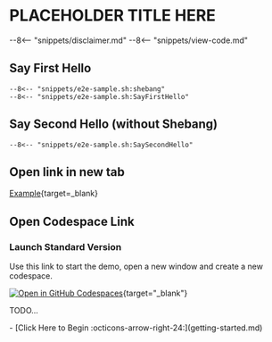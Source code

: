 # PLACEHOLDER TITLE HERE

--8<-- "snippets/disclaimer.md"
--8<-- "snippets/view-code.md"

## Say First Hello

```shell
--8<-- "snippets/e2e-sample.sh:shebang"
--8<-- "snippets/e2e-sample.sh:SayFirstHello"
```

## Say Second Hello (without Shebang)

```shell
--8<-- "snippets/e2e-sample.sh:SaySecondHello"
```

## Open link in new tab

[Example](htttps://example.com){target=_blank}


## Open Codespace Link

### Launch Standard Version
Use this link to start the demo, open a new window and create a new codespace.

[![Open in GitHub Codespaces](https://github.com/codespaces/badge.svg)](https://codespaces.new/dynatrace/demo-PLACEHOLDER){target="_blank"}

TODO...

<div class="grid cards" markdown>
- [Click Here to Begin :octicons-arrow-right-24:](getting-started.md)
</div>
